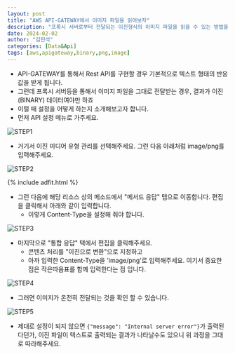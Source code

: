```yaml
---
layout: post
title: "AWS API-GATEWAY에서 이미지 파일을 읽어보자"
description: "프록시 서버로부터 전달되는 이진형식의 이미지 파일을 읽을 수 있는 방법을 소개합니다"
date: 2024-02-02
author: "김민석"
categories: [Data&Api]
tags: [aws,apigateway,binary,png,image]
---
```

- API-GATEWAY를 통해서 Rest API를 구현할 경우 기본적으로 텍스트 형태의 반응값을 받게 됩니다.
- 그런데 프록시 서버등을 통해서 이미지 파일을 그대로 전달받는 경우, 결과가 이진(BINARY) 데이터여야만 하죠
- 이럴 때 설정을 어떻게 하는지 소개해보고자 합니다.
- 먼저 API 설정 메뉴로 가주세요.

![STEP1](https://reddol18.github.io/dev5min/images/20240202/1.png)

- 거기서 이진 미디어 유형 관리를 선택해주세요. 그런 다음 아래처럼 image/png를 입력해주세요.

![STEP2](https://reddol18.github.io/dev5min/images/20240202/2.png)

{% include adfit.html %}    

- 그런 다음에 해당 리소스 상의 메소드에서 "메서드 응답" 탭으로 이동합니다. 편집을 클릭해서 아래와 같이 입력합니다.
  - 이렇게 Content-Type을 설정해 줘야 합니다.

![STEP3](https://reddol18.github.io/dev5min/images/20240202/3.png)

- 마지막으로 "통합 응답" 택에서 편집을 클릭해주세요.
  - 콘텐츠 처리를 "이진으로 변환"으로 지정하고
  - 아까 입력한 Content-Type을 'image/png'로 입력해주세요. 여기서 중요한 점은 작은따옴표를 함께 입력한다는 점 입니다.

![STEP4](https://reddol18.github.io/dev5min/images/20240202/4.png)

- 그러면 이미지가 온전히 전달되는 것을 확인 할 수 있습니다.

![STEP5](https://reddol18.github.io/dev5min/images/20240202/5.png)

- 제대로 설정이 되지 않으면 `{"message": "Internal server error"}`가 출력된다던가, 이진 파일이 텍스트로 출력되는 결과가 나타날수도 있으니 위 과정을 그대로 따라해주세요.